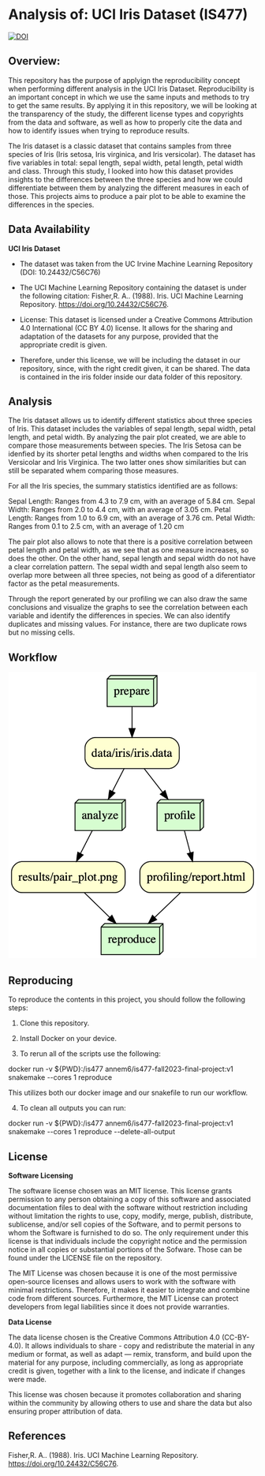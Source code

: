 # Analysis of: UCI Iris Dataset (IS477)
[![DOI](https://zenodo.org/badge/DOI/10.5281/zenodo.10278264.svg)](https://doi.org/10.5281/zenodo.10278264)

## Overview: 

This repository has the purpose of applyign the reproducibility concept when performing different analysis in the UCI Iris Dataset. Reproducibility is an important concept in which we use the same inputs and methods to try to get the same results. By applying it in this repository, we will be looking at the transparency of the study, the different license types and copyrights from the data and software, as well as how to properly cite the data and how to identify issues when trying to reproduce results. 

The Iris dataset is a classic dataset that contains samples from three species of Iris (Iris setosa, Iris virginica, and Iris versicolar). The dataset has five variables in total: sepal length, sepal width, petal length, petal width and class. Through this study, I looked into how this dataset provides insights to the differences between the three species and how we could differentiate between them by analyzing the different measures in each of those. This projects aims to produce a pair plot to be able to examine the differences in the species.

## Data Availability

**UCI Iris Dataset**

- The dataset was taken from the UC Irvine Machine Learning Repository (DOI: 10.24432/C56C76)

- The UCI Machine Learning Repository containing the dataset is under the following citation: 
Fisher,R. A.. (1988). Iris. UCI Machine Learning Repository. https://doi.org/10.24432/C56C76.

- License: This dataset is licensed under a Creative Commons Attribution 4.0 International (CC BY 4.0) license. It allows for the sharing and adaptation of the datasets for any purpose, provided that the appropriate credit is given.

- Therefore, under this license, we will be including the dataset in our repository, since, with the right credit given, it can be shared. The data is contained in the iris folder inside our data folder of this repository.

## Analysis

The Iris dataset allows us to identify different statistics about three species of Iris. This dataset includes the variables of sepal length, sepal width, petal length, and petal width. By analyzing the pair plot created, we are able to compare those measurements between species. The Iris Setosa can be idenfied by its shorter petal lengths and widths when compared to the Iris Versicolar and Iris Virginica. The two latter ones show similarities but can still be separated whem comparing those measures.

For all the Iris species, the summary statistics identified are as follows:

Sepal Length: Ranges from 4.3 to 7.9 cm, with an average of 5.84 cm.
Sepal Width: Ranges from 2.0 to 4.4 cm, with an average of 3.05 cm.
Petal Length: Ranges from 1.0 to 6.9 cm, with an average of 3.76 cm.
Petal Width: Ranges from 0.1 to 2.5 cm, with an average of 1.20 cm

The pair plot also allows to note that there is a positive correlation between petal length and petal width, as we see that as one measure increases, so does the other. On the other hand, sepal length and sepal width do not have a clear correlation pattern. The sepal width and sepal length also seem to overlap more between all three species, not being as good of a diferentiator factor as the petal measurements.

Through the report generated by our profiling we can also draw the same conclusions and visualize the graphs to see the correlation between each variable and identify the differences in species. We can also identify duplicates and missing values. For instance, there are two duplicate rows but no missing cells.

## Workflow
![Workflow Visualization](workflow_visualization.png)

## Reproducing

To reproduce the contents in this project, you should follow the following steps:

1. Clone this repository.
2. Install Docker on your device.

3. To rerun all of the scripts use the following:

docker run -v ${PWD}:/is477 annem6/is477-fall2023-final-project:v1 snakemake --cores 1 reproduce

This utilizes both our docker image and our snakefile to run our workflow. 

4. To clean all outputs you can run: 

docker run -v ${PWD}:/is477 annem6/is477-fall2023-final-project:v1 snakemake --cores 1 reproduce --delete-all-output


## License

**Software Licensing**

The software license chosen was an MIT license. This license grants permission to any person obtaining a copy of this software and associated documentation files to deal with the software without restriction including without limitation the rights to use, copy, modify, merge, publish, distribute, sublicense, and/or sell
copies of the Software, and to permit persons to whom the Software is furnished to do so. The only requirement under this license is that individuals include the copyright notice and the permission notice in all copies or substantial portions of the Sofware. Those can be found under the LICENSE file on the repository.

The MIT License was chosen because it is one of the most permissive open-source licenses and allows users to work with the software with minimal restrictions. Therefore, it makes it easier to integrate and combine code from different sources. Furthermore, the MIT License can protect developers from legal liabilities since it does not provide warranties. 

**Data License**

The data license chosen is the Creative Commons Attribution 4.0 (CC-BY-4.0). It allows individuals to share - copy and redistribute the material in any medium or format, as well as adapt — remix, transform, and build upon the material for any purpose, including commercially, as long as appropriate credit is given, together with a link to the license, and indicate if changes were made.

This license was chosen because it promotes collaboration and sharing within the community by allowing others to use and share the data but also ensuring proper attribution of data.

## References

Fisher,R. A.. (1988). Iris. UCI Machine Learning Repository. https://doi.org/10.24432/C56C76.